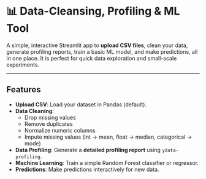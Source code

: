 
# 📊 Data-Cleansing, Profiling & ML Tool

A simple, interactive Streamlit app to **upload CSV files**, clean your data, generate profiling reports, train a basic ML model, and make predictions, all in one place. It is perfect for quick data exploration and small-scale experiments.  

---

## Features

- **Upload CSV**: Load your dataset in Pandas (default).  
- **Data Cleaning**:  
  - Drop missing values  
  - Remove duplicates  
  - Normalize numeric columns  
  - Impute missing values (int → mean, float → median, categorical → mode)  
- **Data Profiling**: Generate a **detailed profiling report** using `ydata-profiling`.  
- **Machine Learning**: Train a simple Random Forest classifier or regressor.  
- **Predictions**: Make predictions interactively for new data.  
 

